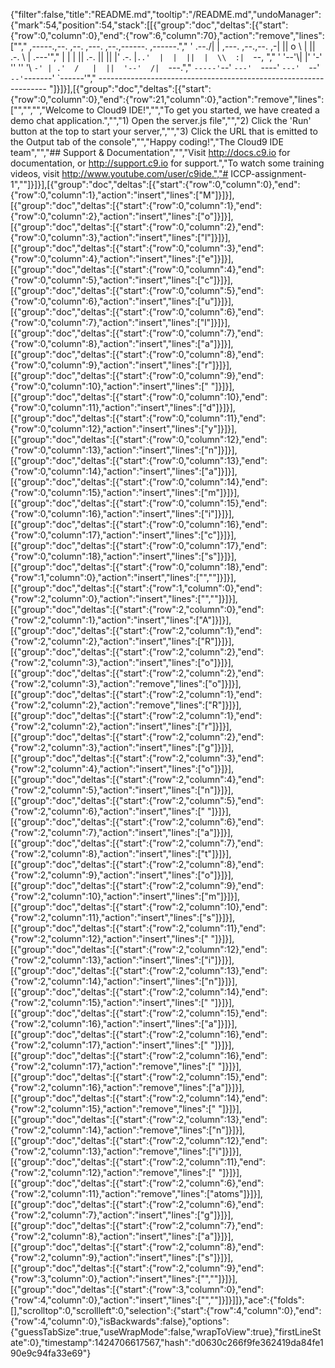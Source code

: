 {"filter":false,"title":"README.md","tooltip":"/README.md","undoManager":{"mark":54,"position":54,"stack":[[{"group":"doc","deltas":[{"start":{"row":0,"column":0},"end":{"row":6,"column":70},"action":"remove","lines":["","    ,-----.,--.                  ,--. ,---.   ,--.,------.  ,------.","    '  .--./|  | ,---. ,--.,--. ,-|  || o   \\  |  ||  .-.  \\ |  .---'","    |  |    |  || .-. ||  ||  |' .-. |`..'  |  |  ||  |  \\  :|  `--, ","    '  '--'\\|  |' '-' ''  ''  '\\ `-' | .'  /   |  ||  '--'  /|  `---.","     `-----'`--' `---'  `----'  `---'  `--'    `--'`-------' `------'","    ----------------------------------------------------------------- "]}]}],[{"group":"doc","deltas":[{"start":{"row":0,"column":0},"end":{"row":21,"column":0},"action":"remove","lines":["","","","Welcome to Cloud9 IDE!","","To get you started, we have created a demo chat application.","","1) Open the server.js file","","2) Click the 'Run' button at the top to start your server,","","3) Click the URL that is emitted to the Output tab of the console","","Happy coding!","The Cloud9 IDE team","","## Support & Documentation","","Visit http://docs.c9.io for documentation, or http://support.c9.io for support.","To watch some training videos, visit http://www.youtube.com/user/c9ide.","# ICCP-assignment-1",""]}]}],[{"group":"doc","deltas":[{"start":{"row":0,"column":0},"end":{"row":0,"column":1},"action":"insert","lines":["M"]}]}],[{"group":"doc","deltas":[{"start":{"row":0,"column":1},"end":{"row":0,"column":2},"action":"insert","lines":["o"]}]}],[{"group":"doc","deltas":[{"start":{"row":0,"column":2},"end":{"row":0,"column":3},"action":"insert","lines":["l"]}]}],[{"group":"doc","deltas":[{"start":{"row":0,"column":3},"end":{"row":0,"column":4},"action":"insert","lines":["e"]}]}],[{"group":"doc","deltas":[{"start":{"row":0,"column":4},"end":{"row":0,"column":5},"action":"insert","lines":["c"]}]}],[{"group":"doc","deltas":[{"start":{"row":0,"column":5},"end":{"row":0,"column":6},"action":"insert","lines":["u"]}]}],[{"group":"doc","deltas":[{"start":{"row":0,"column":6},"end":{"row":0,"column":7},"action":"insert","lines":["l"]}]}],[{"group":"doc","deltas":[{"start":{"row":0,"column":7},"end":{"row":0,"column":8},"action":"insert","lines":["a"]}]}],[{"group":"doc","deltas":[{"start":{"row":0,"column":8},"end":{"row":0,"column":9},"action":"insert","lines":["r"]}]}],[{"group":"doc","deltas":[{"start":{"row":0,"column":9},"end":{"row":0,"column":10},"action":"insert","lines":[" "]}]}],[{"group":"doc","deltas":[{"start":{"row":0,"column":10},"end":{"row":0,"column":11},"action":"insert","lines":["d"]}]}],[{"group":"doc","deltas":[{"start":{"row":0,"column":11},"end":{"row":0,"column":12},"action":"insert","lines":["y"]}]}],[{"group":"doc","deltas":[{"start":{"row":0,"column":12},"end":{"row":0,"column":13},"action":"insert","lines":["n"]}]}],[{"group":"doc","deltas":[{"start":{"row":0,"column":13},"end":{"row":0,"column":14},"action":"insert","lines":["a"]}]}],[{"group":"doc","deltas":[{"start":{"row":0,"column":14},"end":{"row":0,"column":15},"action":"insert","lines":["m"]}]}],[{"group":"doc","deltas":[{"start":{"row":0,"column":15},"end":{"row":0,"column":16},"action":"insert","lines":["i"]}]}],[{"group":"doc","deltas":[{"start":{"row":0,"column":16},"end":{"row":0,"column":17},"action":"insert","lines":["c"]}]}],[{"group":"doc","deltas":[{"start":{"row":0,"column":17},"end":{"row":0,"column":18},"action":"insert","lines":["s"]}]}],[{"group":"doc","deltas":[{"start":{"row":0,"column":18},"end":{"row":1,"column":0},"action":"insert","lines":["",""]}]}],[{"group":"doc","deltas":[{"start":{"row":1,"column":0},"end":{"row":2,"column":0},"action":"insert","lines":["",""]}]}],[{"group":"doc","deltas":[{"start":{"row":2,"column":0},"end":{"row":2,"column":1},"action":"insert","lines":["A"]}]}],[{"group":"doc","deltas":[{"start":{"row":2,"column":1},"end":{"row":2,"column":2},"action":"insert","lines":["R"]}]}],[{"group":"doc","deltas":[{"start":{"row":2,"column":2},"end":{"row":2,"column":3},"action":"insert","lines":["o"]}]}],[{"group":"doc","deltas":[{"start":{"row":2,"column":2},"end":{"row":2,"column":3},"action":"remove","lines":["o"]}]}],[{"group":"doc","deltas":[{"start":{"row":2,"column":1},"end":{"row":2,"column":2},"action":"remove","lines":["R"]}]}],[{"group":"doc","deltas":[{"start":{"row":2,"column":1},"end":{"row":2,"column":2},"action":"insert","lines":["r"]}]}],[{"group":"doc","deltas":[{"start":{"row":2,"column":2},"end":{"row":2,"column":3},"action":"insert","lines":["g"]}]}],[{"group":"doc","deltas":[{"start":{"row":2,"column":3},"end":{"row":2,"column":4},"action":"insert","lines":["o"]}]}],[{"group":"doc","deltas":[{"start":{"row":2,"column":4},"end":{"row":2,"column":5},"action":"insert","lines":["n"]}]}],[{"group":"doc","deltas":[{"start":{"row":2,"column":5},"end":{"row":2,"column":6},"action":"insert","lines":[" "]}]}],[{"group":"doc","deltas":[{"start":{"row":2,"column":6},"end":{"row":2,"column":7},"action":"insert","lines":["a"]}]}],[{"group":"doc","deltas":[{"start":{"row":2,"column":7},"end":{"row":2,"column":8},"action":"insert","lines":["t"]}]}],[{"group":"doc","deltas":[{"start":{"row":2,"column":8},"end":{"row":2,"column":9},"action":"insert","lines":["o"]}]}],[{"group":"doc","deltas":[{"start":{"row":2,"column":9},"end":{"row":2,"column":10},"action":"insert","lines":["m"]}]}],[{"group":"doc","deltas":[{"start":{"row":2,"column":10},"end":{"row":2,"column":11},"action":"insert","lines":["s"]}]}],[{"group":"doc","deltas":[{"start":{"row":2,"column":11},"end":{"row":2,"column":12},"action":"insert","lines":[" "]}]}],[{"group":"doc","deltas":[{"start":{"row":2,"column":12},"end":{"row":2,"column":13},"action":"insert","lines":["i"]}]}],[{"group":"doc","deltas":[{"start":{"row":2,"column":13},"end":{"row":2,"column":14},"action":"insert","lines":["n"]}]}],[{"group":"doc","deltas":[{"start":{"row":2,"column":14},"end":{"row":2,"column":15},"action":"insert","lines":[" "]}]}],[{"group":"doc","deltas":[{"start":{"row":2,"column":15},"end":{"row":2,"column":16},"action":"insert","lines":["a"]}]}],[{"group":"doc","deltas":[{"start":{"row":2,"column":16},"end":{"row":2,"column":17},"action":"insert","lines":[" "]}]}],[{"group":"doc","deltas":[{"start":{"row":2,"column":16},"end":{"row":2,"column":17},"action":"remove","lines":[" "]}]}],[{"group":"doc","deltas":[{"start":{"row":2,"column":15},"end":{"row":2,"column":16},"action":"remove","lines":["a"]}]}],[{"group":"doc","deltas":[{"start":{"row":2,"column":14},"end":{"row":2,"column":15},"action":"remove","lines":[" "]}]}],[{"group":"doc","deltas":[{"start":{"row":2,"column":13},"end":{"row":2,"column":14},"action":"remove","lines":["n"]}]}],[{"group":"doc","deltas":[{"start":{"row":2,"column":12},"end":{"row":2,"column":13},"action":"remove","lines":["i"]}]}],[{"group":"doc","deltas":[{"start":{"row":2,"column":11},"end":{"row":2,"column":12},"action":"remove","lines":[" "]}]}],[{"group":"doc","deltas":[{"start":{"row":2,"column":6},"end":{"row":2,"column":11},"action":"remove","lines":["atoms"]}]}],[{"group":"doc","deltas":[{"start":{"row":2,"column":6},"end":{"row":2,"column":7},"action":"insert","lines":["g"]}]}],[{"group":"doc","deltas":[{"start":{"row":2,"column":7},"end":{"row":2,"column":8},"action":"insert","lines":["a"]}]}],[{"group":"doc","deltas":[{"start":{"row":2,"column":8},"end":{"row":2,"column":9},"action":"insert","lines":["s"]}]}],[{"group":"doc","deltas":[{"start":{"row":2,"column":9},"end":{"row":3,"column":0},"action":"insert","lines":["",""]}]}],[{"group":"doc","deltas":[{"start":{"row":3,"column":0},"end":{"row":4,"column":0},"action":"insert","lines":["",""]}]}]]},"ace":{"folds":[],"scrolltop":0,"scrollleft":0,"selection":{"start":{"row":4,"column":0},"end":{"row":4,"column":0},"isBackwards":false},"options":{"guessTabSize":true,"useWrapMode":false,"wrapToView":true},"firstLineState":0},"timestamp":1424706617567,"hash":"d0630c266f9fe362419da84fe190e9c94fa33e69"}